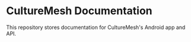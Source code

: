 # CultureMesh Documentation
This repository stores documentation for CultureMesh's Android app and API.
